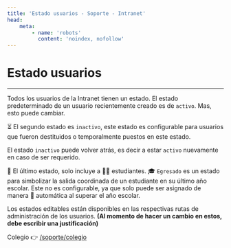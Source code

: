 ```yaml
---
title: 'Estado usuarios - Soporte - Intranet'
head:
    meta:
        - name: 'robots'
          content: 'noindex, nofollow'
---
```

# Estado usuarios
* * *

Todos los usuarios de la Intranet tienen un estado. El estado predeterminado de un usuario
recientemente creado es de `activo`. Mas, esto puede cambiar.

⏳ El segundo estado es `inactivo`, este estado es configurable para usuarios que fueron
destituidos o temporalmente puestos en este estado.

El estado `inactivo` puede volver atrás, es decir a estar `activo` nuevamente en caso de ser
requerido.

🚅 El último estado, solo incluye a 👨‍🎓 estudiantes. 🎓 `Egresado` es un estado para simbolizar
la salida coordinada de un estudiante en su último año escolar. Este no es configurable, ya
que solo puede ser asignado de manera 🤖 automática al superar el año escolar.

Los estados editables están disponibles en las respectivas rutas de administración de los 
usuarios. **(Al momento de hacer un cambio en estos, debe escribir una justificación)**

Colegio 👉 [/soporte/colegio](/soporte/colegio)
